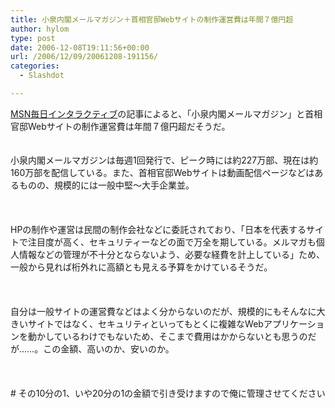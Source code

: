 ```yaml
---
title: 小泉内閣メールマガジン＋首相官邸Webサイトの制作運営費は年間７億円超
author: hylom
type: post
date: 2006-12-08T19:11:56+00:00
url: /2006/12/09/20061208-191156/
categories:
  - Slashdot

---
```

 [MSN毎日インタラクティブ][1]の記事によると、「小泉内閣メールマガジン」と首相官邸Webサイトの制作運営費は年間７億円超だそうだ。  
</br>   
小泉内閣メールマガジンは毎週1回発行で、ピーク時には約227万部、現在は約160万部を配信している。また、首相官邸Webサイトは動画配信ページなどはあるものの、規模的には一般中堅〜大手企業並。</br>  
</br>   
HPの制作や運営は民間の制作会社などに委託されており、「日本を代表するサイトで注目度が高く、セキュリティーなどの面で万全を期している。メルマガも個人情報などの管理が不十分とならないよう、必要な経費を計上している」ため、一般から見れば桁外れに高額とも見える予算をかけているそうだ。</br>  
</br>   
自分は一般サイトの運営費などはよく分からないのだが、規模的にもそんなに大きいサイトではなく、セキュリティといってもとくに複雑なWebアプリケーションを動かしているわけでもないため、そこまで費用はかからないとも思うのだが……。この金額、高いのか、安いのか。</br>  
</br>   
\# その10分の1、いや20分の1の金額で引き受けますので俺に管理させてください</br>  
</br>

 [1]: http://www.mainichi-msn.co.jp/today/news/20061209k0000m010098000c.html